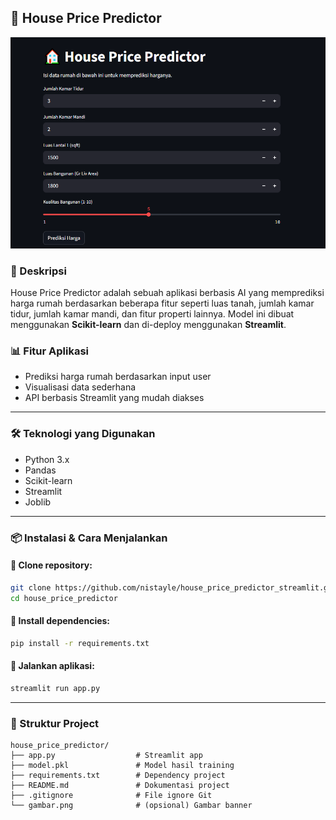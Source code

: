 ## 🏡 House Price Predictor

![House Price Predictor Banner](prediksi_result.png) <!-- Kalau ada gambar banner project -->

### 📌 Deskripsi

House Price Predictor adalah sebuah aplikasi berbasis AI yang memprediksi harga rumah berdasarkan beberapa fitur seperti luas tanah, jumlah kamar tidur, jumlah kamar mandi, dan fitur properti lainnya. Model ini dibuat menggunakan **Scikit-learn** dan di-deploy menggunakan **Streamlit**.

### 📊 Fitur Aplikasi

* Prediksi harga rumah berdasarkan input user
* Visualisasi data sederhana
* API berbasis Streamlit yang mudah diakses

---

### 🛠️ Teknologi yang Digunakan

* Python 3.x
* Pandas
* Scikit-learn
* Streamlit
* Joblib

---

### 📦 Instalasi & Cara Menjalankan

#### 📌 Clone repository:

```bash
git clone https://github.com/nistayle/house_price_predictor_streamlit.git
cd house_price_predictor
```

#### 📌 Install dependencies:

```bash
pip install -r requirements.txt
```

#### 📌 Jalankan aplikasi:

```bash
streamlit run app.py
```

---

### 📁 Struktur Project

```
house_price_predictor/
├── app.py                  # Streamlit app
├── model.pkl               # Model hasil training
├── requirements.txt        # Dependency project
├── README.md               # Dokumentasi project
├── .gitignore              # File ignore Git
└── gambar.png              # (opsional) Gambar banner
```

